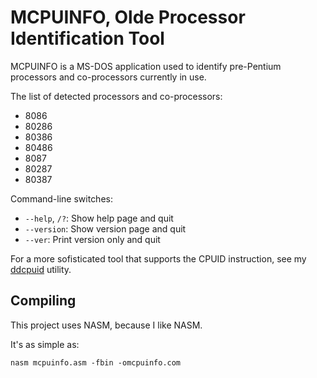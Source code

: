 # MCPUINFO, Olde Processor Identification Tool

MCPUINFO is a MS-DOS application used to identify pre-Pentium processors and co-processors currently in use.

The list of detected processors and co-processors:
- 8086
- 80286
- 80386
- 80486
- 8087
- 80287
- 80387

Command-line switches:
- `--help`, `/?`: Show help page and quit
- `--version`: Show version page and quit
- `--ver`: Print version only and quit

For a more sofisticated tool that supports the CPUID instruction, see my [ddcpuid](https://github.com/dd86k/ddcpuid) utility.

## Compiling

This project uses NASM, because I like NASM.

It's as simple as:
```
nasm mcpuinfo.asm -fbin -omcpuinfo.com
```